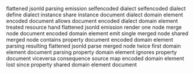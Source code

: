 flattened jsonld parsing emission selfencoded dialect selfencoded dialect define dialect instance share instance document dialect domain element encoded document allows document encoded dialect domain element treated resource hand flattened jsonld emission render one node merge node document encoded domain element emit single merged node shared merged node contains property document encoded domain element parsing resulting flattened jsonld parse merged node twice first domain element document parsing property domain element ignores property document viceversa consequence source map encoded domain element lost since property shared domain element document